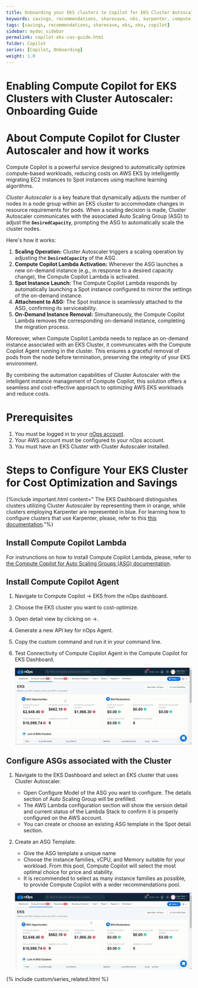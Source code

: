 ```yaml
---
title: Onboarding your EKS clusters to Copilot for EKS Cluster Autoscaler
keywords: savings, recommendations, sharesave, nks, karpenter, compute copilot
tags: [savings, recommendations, sharesave, eks, nks, copilot]
sidebar: mydoc_sidebar
permalink: copilot-eks-cas-guide.html
folder: Copilot
series: [Copilot, Onboarding]
weight: 1.0
---
```



# Enabling Compute Copilot for EKS Clusters with Cluster Autoscaler: Onboarding Guide

# **About Compute Copilot for Cluster Autoscaler and how it works**

Compute Copilot is a powerful service designed to automatically optimize compute-based workloads, reducing costs on AWS EKS by intelligently migrating EC2 instances to Spot instances using machine learning algorithms.

*Cluster Autoscaler* is a key feature that dynamically adjusts the number of nodes in a node group within an EKS cluster to accommodate changes in resource requirements for pods. When a scaling decision is made, Cluster Autoscaler communicates with the associated Auto Scaling Group (ASG) to adjust the **`DesiredCapacity`**, prompting the ASG to automatically scale the cluster nodes.

Here's how it works:

1. **Scaling Operation:** Cluster Autoscaler triggers a scaling operation by adjusting the **`DesiredCapacity`** of the ASG.
2. **Compute Copilot Lambda Activation:** Whenever the ASG launches a new on-demand instance (e.g., in response to a desired capacity change), the Compute Copilot Lambda is activated.
3. **Spot Instance Launch:** The Compute Copilot Lambda responds by automatically launching a Spot instance configured to mirror the settings of the on-demand instance.
4. **Attachment to ASG:** The Spot instance is seamlessly attached to the ASG, confirming its serviceability.
5. **On-Demand Instance Removal:** Simultaneously, the Compute Copilot Lambda removes the corresponding on-demand instance, completing the migration process.

Moreover, when Compute Copilot Lambda needs to replace an on-demand instance associated with an EKS Cluster, it communicates with the Compute Copilot Agent running in the cluster. This ensures a graceful removal of pods from the node before termination, preserving the integrity of your EKS environment.

By combining the automation capabilities of Cluster Autoscaler with the intelligent instance management of Compute Copilot, this solution offers a seamless and cost-effective approach to optimizing AWS EKS workloads and reduce costs.

# Prerequisites

1. You must be logged in to your [nOps account](https://app.nops.io/accounts/signin/).
2. Your AWS account must be configured to your nOps account.
3. You must have an EKS Cluster with Cluster Autoscaler installed.

# ****Steps to Configure Your EKS Cluster for Cost Optimization and Savings****

{%include important.html content="
The EKS Dashboard distinguishes clusters utilizing Cluster Autoscaler by representing them in orange, while clusters employing Karpenter are represented in blue. For learning how to configure clusters that use Karpenter, please, refer to this [this documentation](https://help.nops.io/copilot-eks-onboarding.html)."%}


## Install Compute Copilot Lambda

For instrunctions on how to install Compute Copilot Lambda, please, refer to [the Compute Copilot for Auto Scaling Groups (ASG) documentation](https://help.nops.io/copilot-asg-onboarding.html?#prerequisites).

## Install Compute Copilot Agent

1. Navigate to Compute Copilot → EKS from the nOps dashboard.
2. Choose the EKS cluster you want to cost-optimize.
3. Open detail view by clicking on →.
4. Generate a new API key for nOps Agent.
5. Copy the custom command and run it in your command line.
6. Test Connectivity of Compute Copilot Agent in the Compute Copilot for EKS Dashboard.

    ![ezgif-2-c7f3b8d28c.gif](/tmpimg/ezgif-2-c7f3b8d28c.gif)

## Configure ASGs associated with the Cluster

1. Navigate to the EKS Dashboard and select an EKS cluster that uses Cluster Autoscaler.
    - Open Configure Model of the ASG you want to configure. The details section of Auto Scaling Group will be prefilled.
    - The AWS Lambda configuration section will show the version detail and current status of the Lambda Stack to confirm it is properly configured on the AWS account.
    - You can create or choose an existing ASG template in the Spot detail section.
2. Create an ASG Template.
    - Give the ASG template a unique name
    - Choose the instance families, vCPU, and Memory suitable for your workload. From this pool, Compute Copilot will select the most optimal choice for price and stability.
    - It is recommended to select as many instance families as possible, to provide Compute Copilot with a wider recommendations pool.

    ![ezgif-2-c7f3b8d28c.gif](/tmpimg/ezgif-2-c7f3b8d28c%201.gif)


{% include custom/series_related.html %}
